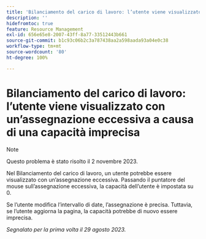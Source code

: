 ```yaml
---
title: 'Bilanciamento del carico di lavoro: l’utente viene visualizzato con un’assegnazione eccessiva a causa di una capacità imprecisa'
description: ''
hidefromtoc: true
feature: Resource Management
exl-id: 656e65e8-2007-43ff-8a77-33512443b661
source-git-commit: b1c93c06b2c3a787438aa2a598aada93a04e0c38
workflow-type: tm+mt
source-wordcount: '80'
ht-degree: 100%

---
```


# Bilanciamento del carico di lavoro: l’utente viene visualizzato con un’assegnazione eccessiva a causa di una capacità imprecisa

>[!NOTE]
>
>Questo problema è stato risolto il 2 novembre 2023.

Nel Bilanciamento del carico di lavoro, un utente potrebbe essere visualizzato con un’assegnazione eccessiva. Passando il puntatore del mouse sull’assegnazione eccessiva, la capacità dell’utente è impostata su 0.

Se l’utente modifica l’intervallo di date, l’assegnazione è precisa. Tuttavia, se l’utente aggiorna la pagina, la capacità potrebbe di nuovo essere imprecisa.

_Segnalato per la prima volta il 29 agosto 2023._
